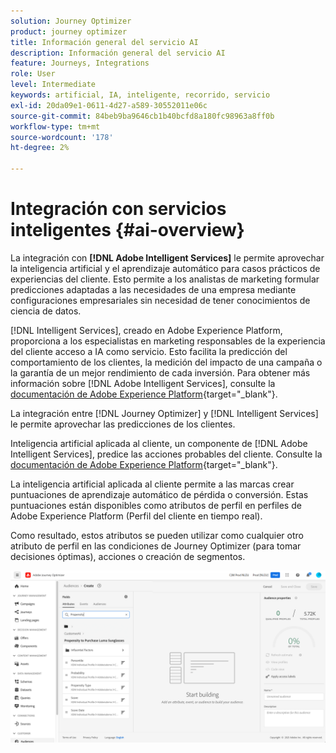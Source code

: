 ```yaml
---
solution: Journey Optimizer
product: journey optimizer
title: Información general del servicio AI
description: Información general del servicio AI
feature: Journeys, Integrations
role: User
level: Intermediate
keywords: artificial, IA, inteligente, recorrido, servicio
exl-id: 20da09e1-0611-4d27-a589-30552011e06c
source-git-commit: 84beb9ba9646cb1b40bcfd8a180fc98963a8ff0b
workflow-type: tm+mt
source-wordcount: '178'
ht-degree: 2%

---
```


# Integración con servicios inteligentes {#ai-overview}

La integración con **[!DNL Adobe Intelligent Services]** le permite aprovechar la inteligencia artificial y el aprendizaje automático para casos prácticos de experiencias del cliente. Esto permite a los analistas de marketing formular predicciones adaptadas a las necesidades de una empresa mediante configuraciones empresariales sin necesidad de tener conocimientos de ciencia de datos.

[!DNL Intelligent Services], creado en Adobe Experience Platform, proporciona a los especialistas en marketing responsables de la experiencia del cliente acceso a IA como servicio. Esto facilita la predicción del comportamiento de los clientes, la medición del impacto de una campaña o la garantía de un mejor rendimiento de cada inversión. Para obtener más información sobre [!DNL Adobe Intelligent Services], consulte la [documentación de Adobe Experience Platform](https://experienceleague.adobe.com/docs/experience-platform/intelligent-services/home.html?lang=es){target="_blank"}.

La integración entre [!DNL Journey Optimizer] y [!DNL Intelligent Services] le permite aprovechar las predicciones de los clientes.

Inteligencia artificial aplicada al cliente, un componente de [!DNL Adobe Intelligent Services], predice las acciones probables del cliente. Consulte la [documentación de Adobe Experience Platform](https://experienceleague.adobe.com/docs/experience-platform/intelligent-services/customer-ai/overview.html?lang=es){target="_blank"}.

La inteligencia artificial aplicada al cliente permite a las marcas crear puntuaciones de aprendizaje automático de pérdida o conversión. Estas puntuaciones están disponibles como atributos de perfil en perfiles de Adobe Experience Platform (Perfil del cliente en tiempo real).

Como resultado, estos atributos se pueden utilizar como cualquier otro atributo de perfil en las condiciones de Journey Optimizer (para tomar decisiones óptimas), acciones o creación de segmentos.

![](assets/customer-ai.png)
